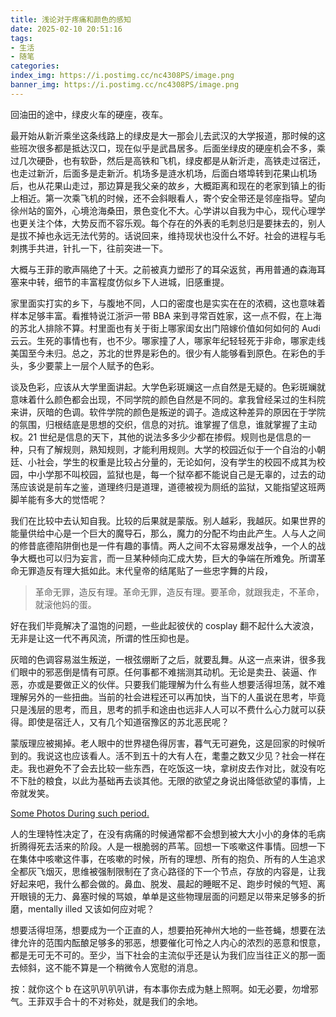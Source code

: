 ```yaml
---
title: 浅论对于疼痛和颜色的感知
date: 2025-02-10 20:51:16
tags:
- 生活
- 随笔
categories:
index_img: https://i.postimg.cc/nc4308PS/image.png
banner_img: https://i.postimg.cc/nc4308PS/image.png
---
```


回油田的途中，绿皮火车的硬座，夜车。

最开始从新沂乘坐这条线路上的绿皮是大一那会儿去武汉的大学报道，那时候的这些班次很多都是抵达汉口，现在似乎是武昌居多。后面坐绿皮的硬座机会不多，乘过几次硬卧，也有软卧，然后是高铁和飞机，绿皮都是从新沂走，高铁走过宿迁，也走过新沂，后面多是走新沂。机场多是涟水机场，后面白塔埠转到花果山机场后，也从花果山走过，那边算是我父亲的故乡，大概距离和现在的老家到镇上的街上相近。第一次乘飞机的时候，还不会斜眼看人，寄个安全带还是邻座指导。望向徐州站的窗外，心境沧海桑田，景色变化不大。心学讲以自我为中心，现代心理学也更关注个体，大势反而不容乐观。每个存在的外表的毛刺总归是要抹去的，别人是拔不掉也永远无法代劳的。话说回来，维持现状也没什么不好。社会的进程与毛刺携手共进，针扎一下，往前突进一下。

大概与王菲的歌声隔绝了十天。之前被真力塑形了的耳朵返贫，再用普通的森海耳塞来中转，细节的丰富程度仿似乡下人进城，旧感重提。

家里面实打实的乡下，与腹地不同，人口的密度也是实实在在的浓稠，这也意味着样本足够丰富。看推特说江浙沪一带 BBA 来到寻常百姓家，这一点不假，在上海的苏北人排除不算。村里面也有关于街上哪家闺女出门陪嫁价值如何如何的 Audi 云云。生死的事情也有，也不少。哪家撞了人，哪家年纪轻轻死于非命，哪家走线美国至今未归。总之，苏北的世界是彩色的。很少有人能够看到原色。在彩色的手头，多少要蒙上一层个人赋予的色彩。

谈及色彩，应该从大学里面讲起。大学色彩斑斓这一点自然是无疑的。色彩斑斓就意味着什么颜色都会出现，不同学院的颜色自然是不同的。拿我曾经呆过的生科院来讲，灰暗的色调。软件学院的颜色是叛逆的调子。造成这种差异的原因在于学院的氛围，归根结底是思想的交织，信息的对抗。谁掌握了信息，谁就掌握了主动权。21 世纪是信息的天下，其他的说法多多少少都在掺假。规则也是信息的一种，只有了解规则，熟知规则，才能利用规则。大学的校园近似于一个自治的小朝廷、小社会，学生的权重是比较占分量的，无论如何，没有学生的校园不成其为校园，中小学那不叫校园，监狱也是，每一个狱卒都不能说自己是无辜的，过去的动荡应该说是前车之鉴，道理终归是道理，道德被视为厕纸的监狱，又能指望这班两脚羊能有多大的觉悟呢？

我们在比较中去认知自我。比较的后果就是蒙版。别人越彩，我越灰。如果世界的能量供给中心是一个巨大的魔导石，那么，魔力的分配不均由此产生。人与人之间的修昔底德陷阱倒也是一件有趣的事情。两人之间不太容易爆发战争，一个人的战争大概也可以归为妄言，而一旦某种倾向汇成大势，巨大的争端在所难免。所谓革命无罪造反有理大抵如此。末代皇帝的结尾贴了一些忠字舞的片段，

> 革命无罪，造反有理。革命无罪，造反有理。要革命，就跟我走，不革命，就滚他妈的蛋。

好在我们毕竟解决了温饱的问题，一些此起彼伏的 cosplay 翻不起什么大波浪，无非是让这一代不再风流，所谓的性压抑也是。

灰暗的色调容易滋生叛逆，一根弦绷断了之后，就要乱舞。从这一点来讲，很多我们眼中的邪恶倒是情有可原。任何事都不难揣测其动机。无论是卖丑、装逼、作恶，亦或是要做正义的伙伴。只要我们能理解为什么有些人想要活得坦荡，就不难理解另外的一些扭曲。当前的社会进程还可以再加快，当下的人虽说在思考，毕竟只是浅层的思考，而且，思考的抓手和途由也远非人人可以不费什么心力就可以获得。即使是宿迁人，又有几个知道宿豫区的苏北恶民呢？

蒙版理应被揭掉。老人眼中的世界褪色得厉害，暮气无可避免，这是回家的时候听到的。我说这也应该看人。活不到五十的大有人在，耄耋之数又少见？社会一样在走。我也避免不了会去比较一些东西，在吃饭这一块，拿树皮去作对比，就没有吃不下肚的粮食，以此为基础再去谈其他。无限的欲望之身说出降低欲望的事情，上帝就发笑。

[Some Photos During such period.](https://fanyfull.top/notes/a49g7xdin1)

人的生理特性决定了，在没有病痛的时候通常都不会想到被大大小小的身体的毛病折腾得死去活来的阶段。人是一根脆弱的芦苇。回想一下咳嗽这件事情。回想一下在集体中咳嗽这件事，在咳嗽的时候，所有的理想、所有的抱负、所有的人生追求全都灰飞烟灭，思维被强制限制在了贪心路径的下一个节点，存放的内容是，让我好起来吧，我什么都会做的。鼻血、脱发、晨起的睡眠不足、跑步时候的气短、离开眼镜的无力、鼻塞时候的骂娘，单单是这些物理层面的问题足以带来足够多的折磨，mentally illed 又该如何应对呢？

想要活得坦荡，想要成为一个正直的人，想要拍死神州大地的一些苍蝇，想要在法律允许的范围内酝酿足够多的邪恶，想要催化可怜之人内心的浓烈的恶意和恨意，都是无可无不可的。至少，当下社会的主流似乎还是认为我们应当往正义的那一面去倾斜，这不能不算是一个稍微令人宽慰的消息。

按：就你这个 b 在这叭叭叭叭讲，有本事你去成为魅上照啊。如无必要，勿增邪气。王菲双手合十的不对称处，就是我们的余地。

